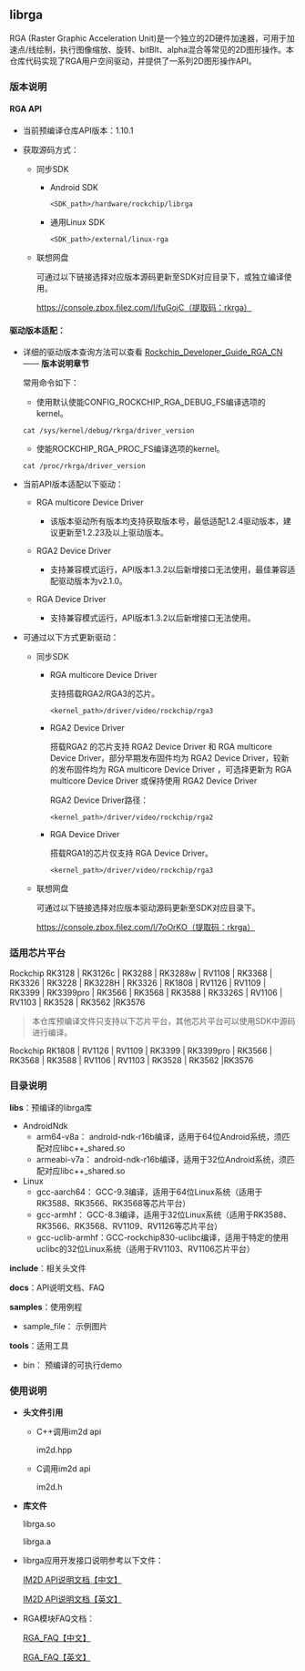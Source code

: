 ## librga

RGA (Raster Graphic Acceleration Unit)是一个独立的2D硬件加速器，可用于加速点/线绘制，执行图像缩放、旋转、bitBlt、alpha混合等常见的2D图形操作。本仓库代码实现了RGA用户空间驱动，并提供了一系列2D图形操作API。

### 版本说明

#### RGA API

- 当前预编译仓库API版本：1.10.1

- 获取源码方式：

  - 同步SDK

    - Android SDK

      ```
      <SDK_path>/hardware/rockchip/librga
      ```

    - 通用Linux SDK

      ```
      <SDK_path>/external/linux-rga
      ```

  - 联想网盘

    可通过以下链接选择对应版本源码更新至SDK对应目录下，或独立编译使用。

    https://console.zbox.filez.com/l/fuGojC（提取码：rkrga）

#### 驱动版本适配：

- 详细的驱动版本查询方法可以查看 [Rockchip_Developer_Guide_RGA_CN](docs/Rockchip_Developer_Guide_RGA_CN.md) —— **版本说明章节**

  常用命令如下：

  - 使用默认使能CONFIG_ROCKCHIP_RGA_DEBUG_FS编译选项的kernel。

  ```shell
  cat /sys/kernel/debug/rkrga/driver_version
  ```

  - 使能ROCKCHIP_RGA_PROC_FS编译选项的kernel。

  ```shell
  cat /proc/rkrga/driver_version
  ```

- 当前API版本适配以下驱动：

  - RGA multicore Device Driver
    - 该版本驱动所有版本均支持获取版本号，最低适配1.2.4驱动版本，建议更新至1.2.23及以上驱动版本。

  - RGA2 Device Driver
    - 支持兼容模式运行，API版本1.3.2以后新增接口无法使用，最佳兼容适配驱动版本为v2.1.0。

  - RGA Device Driver
    - 支持兼容模式运行，API版本1.3.2以后新增接口无法使用。

- 可通过以下方式更新驱动：

  - 同步SDK

    - RGA multicore Device Driver

      支持搭载RGA2/RGA3的芯片。

      ```
      <kernel_path>/driver/video/rockchip/rga3
      ```

    - RGA2 Device Driver

      搭载RGA2 的芯片支持 RGA2 Device Driver 和 RGA multicore Device Driver，部分早期发布固件均为 RGA2 Device Driver，较新的发布固件均为 RGA multicore Device Driver ，可选择更新为 RGA multicore Device Driver 或保持使用 RGA2 Device Driver

      RGA2 Device Driver路径：

      ```
      <kernel_path>/driver/video/rockchip/rga2
      ```

    - RGA Device Driver

      搭载RGA1的芯片仅支持 RGA Device Driver。

      ```
      <kernel_path>/driver/video/rockchip/rga3
      ```

  - 联想网盘

    可通过以下链接选择对应版本驱动源码更新至SDK对应目录下。

    https://console.zbox.filez.com/l/7oOrKO（提取码：rkrga）


### 适用芯片平台

Rockchip RK3128 | RK3126c | RK3288 | RK3288w | RV1108 | RK3368 | RK3326 | RK3228 | RK3228H | RK3326 | RK1808 | RV1126 | RV1109 | RK3399 | RK3399pro | RK3566 | RK3568 | RK3588 | RK3326S | RV1106 | RV1103 | RK3528 | RK3562 |RK3576

>  本仓库预编译文件只支持以下芯片平台，其他芯片平台可以使用SDK中源码进行编译。

Rockchip RK1808 | RV1126 | RV1109 | RK3399 | RK3399pro | RK3566 | RK3568 | RK3588 | RV1106 | RV1103 | RK3528 | RK3562 |RK3576

### 目录说明

**libs**：预编译的librga库

 - AndroidNdk
   - arm64-v8a： android-ndk-r16b编译，适用于64位Android系统，须匹配对应libc++_shared.so
   - armeabi-v7a： android-ndk-r16b编译，适用于32位Android系统，须匹配对应libc++_shared.so
 - Linux
   - gcc-aarch64： GCC-9.3编译，适用于64位Linux系统（适用于RK3588、RK3566、RK3568等芯片平台）
   - gcc-armhf： GCC-8.3编译，适用于32位Linux系统（适用于RK3588、RK3566、RK3568、RV1109、RV1126等芯片平台）
   - gcc-uclib-armhf：GCC-rockchip830-uclibc编译，适用于特定的使用uclibc的32位Linux系统（适用于RV1103、RV1106芯片平台）

**include**：相关头文件

**docs**：API说明文档、FAQ

**samples**：使用例程

 - sample_file： 示例图片

**tools**：适用工具

- bin： 预编译的可执行demo

### 使用说明

* **头文件引用**

  * C++调用im2d api

    im2d.hpp

  * C调用im2d api

    im2d.h

* **库文件**

  librga.so

  librga.a

* librga应用开发接口说明参考以下文件：

  [IM2D API说明文档【中文】](docs/Rockchip_Developer_Guide_RGA_CN.md)

  [IM2D API说明文档【英文】](docs/Rockchip_Developer_Guide_RGA_EN.md)

* RGA模块FAQ文档：

  [RGA_FAQ【中文】](docs/Rockchip_FAQ_RGA_CN.md)
  
  [RGA_FAQ【英文】](docs/Rockchip_FAQ_RGA_EN.md)

